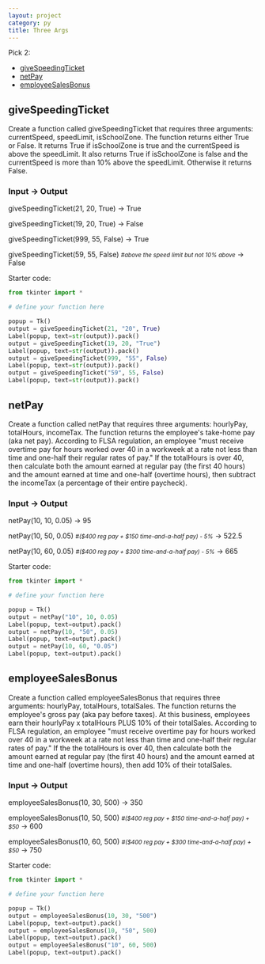 ```yaml
---
layout: project
category: py
title: Three Args
---
```

Pick 2:
- [giveSpeedingTicket](#givespeedingticket)
- [netPay](#netpay)
- [employeeSalesBonus](#employeesalesbonus)


## giveSpeedingTicket
Create a function called giveSpeedingTicket that requires three arguments: currentSpeed, speedLimit, isSchoolZone.
The function returns either True or False. It returns True if isSchoolZone is true and the currentSpeed is above the speedLimit.
It also returns True if isSchoolZone is false and the currentSpeed is more than 10% above the speedLimit. Otherwise it returns False.

### Input &rarr; Output

giveSpeedingTicket(21, 20, True) &rarr; True

giveSpeedingTicket(19, 20, True) &rarr; False

giveSpeedingTicket(999, 55, False) &rarr; True

giveSpeedingTicket(59, 55, False) <small><em>#above the speed limit but not 10% above</em></small> &rarr; False

Starter code:
```python
from tkinter import *

# define your function here

popup = Tk()
output = giveSpeedingTicket(21, "20", True)
Label(popup, text=str(output)).pack()
output = giveSpeedingTicket(19, 20, "True")
Label(popup, text=str(output)).pack()
output = giveSpeedingTicket(999, "55", False)
Label(popup, text=str(output)).pack()
output = giveSpeedingTicket("59", 55, False)
Label(popup, text=str(output)).pack()
```

## netPay
Create a function called netPay that requires three arguments: hourlyPay, totalHours, incomeTax.
The function returns the employee's take-home pay (aka net pay). According to FLSA regulation, an employee "must receive overtime pay for hours worked over 40 in a workweek at a rate not less than time and one-half their regular rates of pay." If the totalHours is over 40, then calculate both the amount earned at regular pay (the first 40 hours) and the amount earned at time and one-half (overtime hours), then subtract the incomeTax (a percentage of their entire paycheck).

### Input &rarr; Output

netPay(10, 10, 0.05) &rarr; 95

netPay(10, 50, 0.05) <small><em>#($400 reg pay + $150 time-and-a-half pay) - 5%</em></small> &rarr; 522.5

netPay(10, 60, 0.05) <small><em>#($400 reg pay + $300 time-and-a-half pay) - 5%</em></small> &rarr; 665

Starter code:
```python
from tkinter import *

# define your function here

popup = Tk()
output = netPay("10", 10, 0.05)
Label(popup, text=output).pack()
output = netPay(10, "50", 0.05)
Label(popup, text=output).pack()
output = netPay(10, 60, "0.05")
Label(popup, text=output).pack()
```

## employeeSalesBonus
Create a function called employeeSalesBonus that requires three arguments: hourlyPay, totalHours, totalSales.
The function returns the employee's gross pay (aka pay before taxes). At this business, employees earn their hourlyPay x totalHours PLUS 10% of their totalSales. According to FLSA regulation, an employee "must receive overtime pay for hours worked over 40 in a workweek at a rate not less than time and one-half their regular rates of pay." If the the totalHours is over 40, then calculate both the amount earned at regular pay (the first 40 hours) and the amount earned at time and one-half (overtime hours), then add 10% of their totalSales.

### Input &rarr; Output

employeeSalesBonus(10, 30, 500) &rarr; 350

employeeSalesBonus(10, 50, 500) <small><em>#($400 reg pay + $150 time-and-a-half pay) + $50</em></small> &rarr; 600

employeeSalesBonus(10, 60, 500) <small><em>#($400 reg pay + $300 time-and-a-half pay) + $50</em></small> &rarr; 750

Starter code:
```python
from tkinter import *

# define your function here

popup = Tk()
output = employeeSalesBonus(10, 30, "500")
Label(popup, text=output).pack()
output = employeeSalesBonus(10, "50", 500)
Label(popup, text=output).pack()
output = employeeSalesBonus("10", 60, 500)
Label(popup, text=output).pack()
```
